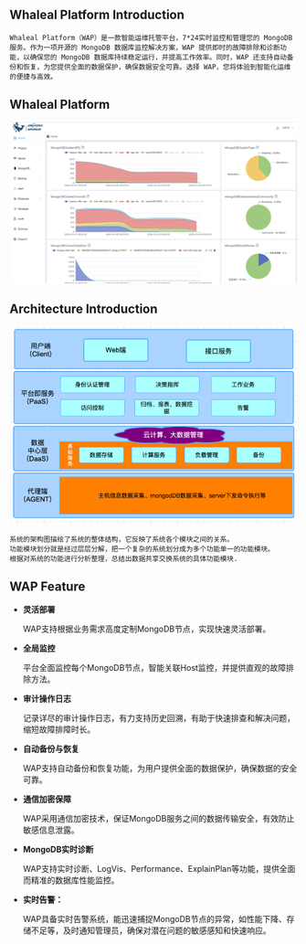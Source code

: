 ## Whaleal Platform Introduction
````
Whaleal Platform（WAP）是一款智能运维托管平台，7*24实时监控和管理您的 MongoDB 服务。作为一项开源的 MongoDB 数据库监控解决方案，WAP 提供即时的故障排除和诊断功能，以确保您的 MongoDB 数据库持续稳定运行，并提高工作效率。同时，WAP 还支持自动备份和恢复，为您提供全面的数据保护，确保数据安全可靠。选择 WAP，您将体验到智能化运维的便捷与高效。
````





## Whaleal Platform

![waphome页面](../../../images/whalealPlatformImages/WAPhome.png)





## Architecture Introduction

![img.png](../../../images/whalealPlatformImages/Architecture_diagram.png)

```
系统的架构图描绘了系统的整体结构，它反映了系统各个模块之间的关系。
功能模块划分就是经过层层分解，把一个复杂的系统划分成为多个功能单一的功能模块。
根据对系统的功能进行分析整理，总结出数据共享交换系统的具体功能模块.
```



## WAP Feature

* **灵活部署**

  WAP支持根据业务需求高度定制MongoDB节点，实现快速灵活部署。

* **全局监控**

  平台全面监控每个MongoDB节点，智能关联Host监控，并提供直观的故障排除方法。

* **审计操作日志**

  记录详尽的审计操作日志，有力支持历史回溯，有助于快速排查和解决问题，缩短故障排障时长。

* **自动备份与恢复**

  WAP支持自动备份和恢复功能，为用户提供全面的数据保护，确保数据的安全可靠。

* **通信加密保障**

   WAP采用通信加密技术，保证MongoDB服务之间的数据传输安全，有效防止敏感信息泄露。

* **MongoDB实时诊断**

  WAP支持实时诊断、LogVis、Performance、ExplainPlan等功能，提供全面而精准的数据库性能监控。

* **实时告警：** 

  WAP具备实时告警系统，能迅速捕捉MongoDB节点的异常，如性能下降、存储不足等，及时通知管理员，确保对潜在问题的敏感感知和快速响应。